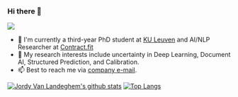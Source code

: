 ### Hi there 👋

<!--
**Jordy-VL/Jordy-VL** is a ✨ _special_ ✨ repository because its `README.md` (this file) appears on your GitHub profile.

Here are some ideas to get you started:

- 🔭 I’m currently working on ...
- 🌱 I’m currently learning ...
- 👯 I’m looking to collaborate on ...
- 🤔 I’m looking for help with ...
- 💬 Ask me about ...
- 📫 How to reach me: ...
- 😄 Pronouns: ...
- ⚡ Fun fact: ...
-->

![](https://komarev.com/ghpvc/?username=Jordy-VL)


- 🔭 I'm currently a third-year PhD student at [KU Leuven](https://liir.cs.kuleuven.be/) and AI/NLP Researcher at [Contract.fit](www.contract.fit)
- 🌱 My research interests include uncertainty in Deep Learning, Document AI, Structured Prediction, and Calibration.
- 📫 Best to reach me via [company e-mail](mailto:firstname@contract.fit).

[![Jordy Van Landeghem's github stats](https://github-readme-stats.vercel.app/api?username=Jordy-VL&hide=issues&show_icons=true)](https://github.com/Jordy-VL)
[![Top Langs](https://github-readme-stats.vercel.app/api/top-langs/?username=Jordy-VL&layout=compact)](https://github.com/Jordy-VL)
